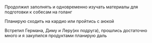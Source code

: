 Продолжил заполнять и одновременно изучать материалы для подготовки к собесам на голанг

Планирую сходить на кардио или пройтись с аюкой

Встретил Германа, Диму и Леру(их подруга), прошлись достаточно много и я закупился продуктами планирую даль
